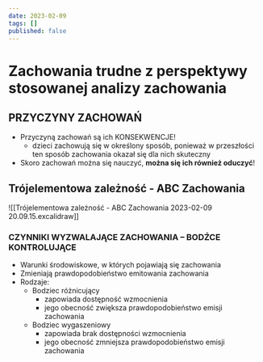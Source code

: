 ```yaml
---
date: 2023-02-09
tags: []
published: false
---
```

# Zachowania trudne z perspektywy stosowanej analizy zachowania

## PRZYCZYNY ZACHOWAŃ
- Przyczyną zachowań są ich KONSEKWENCJE!  
	- dzieci zachowują się w określony sposób, ponieważ w przeszłości ten sposób zachowania okazał się dla nich skuteczny  
- Skoro zachowań można się nauczyć, **można się ich również oduczyć**!

## Trójelementowa zależność - **ABC Zachowania**

![[Trójelementowa zależność - ABC Zachowania 2023-02-09 20.09.15.excalidraw]]

### CZYNNIKI WYZWALAJĄCE ZACHOWANIA – BODŹCE KONTROLUJĄCE

- Warunki środowiskowe, w których pojawiają się zachowania
- Zmieniają prawdopodobieństwo emitowania zachowania
- Rodzaje:  
	- Bodziec różnicujący
		- zapowiada dostępność wzmocnienia  
		- jego obecność zwiększa prawdopodobieństwo emisji zachowania
	- Bodziec wygaszeniowy
		- zapowiada brak dostępności wzmocnienia
		- jego obecność zmniejsza prawdopodobieństwo emisji zachowania

